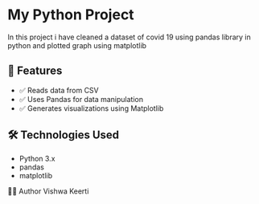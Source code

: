 # My Python Project

In this project i have cleaned a dataset of covid 19 using pandas library in python and plotted graph using matplotlib

## 📌 Features

- ✅ Reads data from CSV
- ✅ Uses Pandas for data manipulation
- ✅ Generates visualizations using Matplotlib

## 🛠️ Technologies Used

- Python 3.x
- pandas
- matplotlib


🙋‍♂️ Author
Vishwa Keerti
